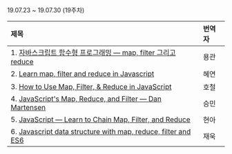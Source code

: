 19.07.23 ~ 19.07.30 (19주차)


|   제목   | 번역자  |
| :-------- | :------ |
| 1. [자바스크립트 함수형 프로그래밍 — map, filter 그리고 reduce](https://github.com/Lee-hyuna/33-js-concepts-kr/wiki/javascript-functional-programming-map-filter-and-reduce) | 용관 |
| 2. [Learn map, filter and reduce in Javascript](https://medium.com/@joomiguelcunha/learn-map-filter-and-reduce-in-javascript-ea59009593c4) | 혜연 |
| 3. [How to Use Map, Filter, & Reduce in JavaScript](https://code.tutsplus.com/tutorials/how-to-use-map-filter-reduce-in-javascript--cms-26209) | 호철 |
| 4. [JavaScript's Map, Reduce, and Filter — Dan Martensen](https://github.com/Lee-hyuna/33-js-concepts-kr/wiki/JavaScript%E2%80%99s-Map,-Reduce,-and-Filter) | 승민 |
| 5. [JavaScript — Learn to Chain Map, Filter, and Reduce](https://github.com/Lee-hyuna/33-js-concepts-kr/wiki/JavaScript-%E2%80%94-Learn-to-Chain-Map,-Filter,-and-Reduce) | 현아 |
| 6. [Javascript data structure with map, reduce, filter and ES6](https://codeburst.io/write-beautiful-javascript-with-%CE%BB-fp-es6-350cd64ab5bf)| 재욱 |